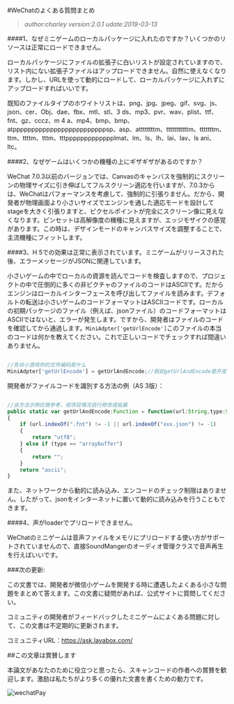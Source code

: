 #WeChatのよくある質問まとめ

>*author:charley version:2.0.1 udate:2019-03-13*

####1、なぜミニゲームのローカルパッケージに入れたのですか？いくつかのリソースは正常にロードできません。

ローカルパッケージにファイルの拡張子に白いリストが設定されていますので、リスト内にない拡張子ファイルはアップロードできません。自然に使えなくなります。しかし、URLを使って動的にロードして、ローカルパッケージに入れずにアップロードすればいいです。

既知のファイルタイプのホワイトリストは、png、jpg、jpeg、gif、svg、js、json、cer、Obj、dae、fbx、mtl、stl、3 ds、mp3、pvr、wav、plist、ttf、fnt、gz、cccz、m 4 a、mp4、bmp、bmp、atpppppppppppppppppppppppppsp、asp、attttttttm、tttttttttttm、tttttttm、ttm、ttttm、tttm、tttppppppppppppplmat、lm、ls、lh、lai、lav、ls ani、ltc。



####2、なぜゲームはいくつかの機種の上にギザギザがあるのですか？

WeChat 7.0.3以前のバージョンでは、Canvasのキャンバスを強制的にスクリーンの物理サイズに引き伸ばしてフルスクリーン適応を行いますが、7.0.3からは、WeChatはパフォーマンスを考慮して、強制的に引張りません。だから、開発者が物理画面より小さいサイズでエンジンを通した適応モードを設計してstageを大きく引張りますと、ピクセルポイントが完全にスクリーン像に見えなくなります。ピンセットは高解像度の機種に見えますが、エッジモザイクの感覚があります。この時は、デザインモードのキャンバスサイズを調整することで、主流機種にフィットします。



####3、H 5での効果は正常に表示されています。ミニゲームがリリースされた後、エラーメッセージがJSONに関連しています。

小さいゲームの中でローカルの資源を読んでコードを検査しますので、プロジェクトの中で圧倒的に多くの非ピクチャのファイルのコードはASCIIです。だからエンジンはローカルインターフェースを呼び出してファイルを読みます。デフォルトの転送は小さいゲームのコードフォーマットはASCIIコードです。ローカルの初期パッケージのファイル（例えば、jsonファイル）のコードフォーマットはASCIIではないと、エラーが発生します。ですから、開発者はファイルのコードを確認してから通過します。`MiniAdpter['getUrlEncode']`このファイルの本当のコードは何かを教えてください。これで正しいコードでチェックすれば間違いありません。


```js

//告诉小游戏你的文件编码是什么
MiniAdpter['getUrlEncode'] = getUrlAndEncode;//假如getUrlAndEncode是开发者识别文件编码的方法
```


開発者がファイルコードを識別する方法の例（AS 3版）：


```javascript

//该方法示例仅做参考，视项目情况自行修改或拓展
public static var getUrlAndEncode:Function = function(url:String,type:String):String
{
	if (url.indexOf(".fnt") != -1 || url.indexOf("xxx.json") != -1) 
    {
		return "utf8";
	} else if (type == "arraybuffer") 
    {
		return "";
	}
	return "ascii";
}
```




また、ネットワークから動的に読み込み、エンコードのチェック制限はありません。したがって、jsonをインターネットに置いて動的に読み込みを行うこともできます。



####4、声がloaderでプリロードできません。

WeChatのミニゲームは音声ファイルをメモリにプリロードする使い方がサポートされていませんので、直接SoundMangerのオーディオ管理クラスで音声再生を行えばいいです。







###次の更新:

この文書では、開発者が微信小ゲームを開発する時に遭遇したよくある小さな問題をまとめて答えます。この文書に疑問があれば、公式サイトに質問してください。

コミュニティの開発者がフィードバックしたミニゲームによくある問題に対して、この文書は不定期的に更新されます。

コミュニティURL：https://ask.layabox.com/



##この文章は賞賛します

本論文があなたのために役立つと思ったら、スキャンコードの作者への賞賛を歓迎します。激励は私たちがより多くの優れた文書を書くための動力です。

![wechatPay](../../../wechatPay.jpg)